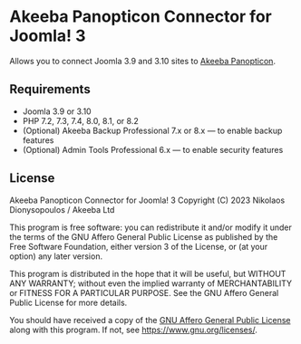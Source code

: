 # Akeeba Panopticon Connector for Joomla! 3

Allows you to connect Joomla 3.9 and 3.10 sites to [Akeeba Panopticon](https://github.com/akeeba/panopticon).

## Requirements

* Joomla 3.9 or 3.10
* PHP 7.2, 7.3, 7.4, 8.0, 8.1, or 8.2
* (Optional) Akeeba Backup Professional 7.x or 8.x — to enable backup features
* (Optional) Admin Tools Professional 6.x — to enable security features

## License

Akeeba Panopticon Connector for Joomla! 3
Copyright (C) 2023  Nikolaos Dionysopoulos / Akeeba Ltd

This program is free software: you can redistribute it and/or modify
it under the terms of the GNU Affero General Public License as published by
the Free Software Foundation, either version 3 of the License, or
(at your option) any later version.

This program is distributed in the hope that it will be useful,
but WITHOUT ANY WARRANTY; without even the implied warranty of
MERCHANTABILITY or FITNESS FOR A PARTICULAR PURPOSE.  See the
GNU Affero General Public License for more details.

You should have received a copy of the [GNU Affero General Public License](LICENSE.txt)
along with this program.  If not, see <https://www.gnu.org/licenses/>.